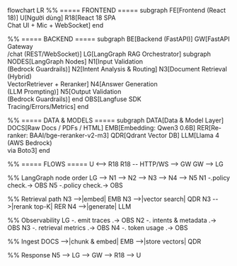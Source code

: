 flowchart LR
  %% ===== FRONTEND =====
  subgraph FE[Frontend (React 18)]
    U[Người dùng]
    R18[React 18 SPA<br/>Chat UI + Mic + WebSocket]
  end

  %% ===== BACKEND =====
  subgraph BE[Backend (FastAPI)]
    GW[FastAPI Gateway<br/>/chat (REST/WebSocket)]
    LG[LangGraph RAG Orchestrator]
    subgraph NODES[LangGraph Nodes]
      N1[Input Validation<br/>(Bedrock Guardrails)]
      N2[Intent Analysis & Routing]
      N3[Document Retrieval (Hybrid)<br/>VectorRetriever + Reranker]
      N4[Answer Generation<br/>(LLM Prompting)]
      N5[Output Validation<br/>(Bedrock Guardrails)]
    end
    OBS[Langfuse SDK<br/>Tracing/Errors/Metrics]
  end

  %% ===== DATA & MODELS =====
  subgraph DATA[Data & Model Layer]
    DOCS[Raw Docs / PDFs / HTML]
    EMB[Embedding: Qwen3 0.6B]
    RER[Re-ranker: BAAI/bge-reranker-v2-m3]
    QDR[Qdrant Vector DB]
    LLM[Llama 4 (AWS Bedrock)<br/>via Boto3]
  end

  %% ===== FLOWS =====
  U <--> R18
  R18 -- HTTP/WS --> GW
  GW --> LG

  %% LangGraph node order
  LG --> N1 --> N2 --> N3 --> N4 --> N5
  N1 -.policy check.-> OBS
  N5 -.policy check.-> OBS

  %% Retrieval path
  N3 -->|embed| EMB
  N3 -->|vector search| QDR
  N3 -->|rerank top-K| RER
  N4 -->|generate| LLM

  %% Observability
  LG -. emit traces .-> OBS
  N2 -. intents & metadata .-> OBS
  N3 -. retrieval metrics .-> OBS
  N4 -. token usage .-> OBS

  %% Ingest
  DOCS -->|chunk & embed| EMB -->|store vectors| QDR

  %% Response
  N5 --> LG --> GW --> R18 --> U
